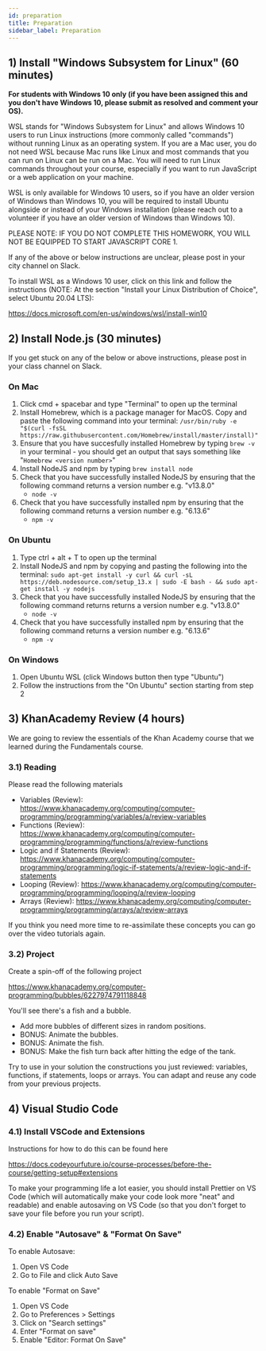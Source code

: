 ```yaml
---
id: preparation
title: Preparation
sidebar_label: Preparation
---
```


## 1) Install "Windows Subsystem for Linux" (60 minutes)

**For students with Windows 10 only (if you have been assigned this and you don't have Windows 10, please submit as resolved and comment your OS).**

WSL stands for "Windows Subsystem for Linux" and allows Windows 10 users to run Linux instructions (more commonly called "commands") without running Linux as an operating system. If you are a Mac user, you do not need WSL because Mac runs like Linux and most commands that you can run on Linux can be run on a Mac. You will need to run Linux commands throughout your course, especially if you want to run JavaScript or a web application on your machine.

WSL is only available for Windows 10 users, so if you have an older version of Windows than Windows 10, you will be required to install Ubuntu alongside or instead of your Windows installation (please reach out to a volunteer if you have an older version of Windows than Windows 10).

PLEASE NOTE: IF YOU DO NOT COMPLETE THIS HOMEWORK, YOU WILL NOT BE EQUIPPED TO START JAVASCRIPT CORE 1.

If any of the above or below instructions are unclear, please post in your city channel on Slack.

To install WSL as a Windows 10 user, click on this link and follow the instructions (NOTE: At the section "Install your Linux Distribution of Choice", select Ubuntu 20.04 LTS):

https://docs.microsoft.com/en-us/windows/wsl/install-win10

## 2) Install Node.js (30 minutes)

If you get stuck on any of the below or above instructions, please post in your class channel on Slack.

### On Mac

1. Click cmd + spacebar and type "Terminal" to open up the terminal
2. Install Homebrew, which is a package manager for MacOS. Copy and paste the following command into your terminal: `/usr/bin/ruby -e "$(curl -fsSL https://raw.githubusercontent.com/Homebrew/install/master/install)"`
3. Ensure that you have succesfully installed Homebrew by typing `brew -v` in your terminal - you should get an output that says something like "`Homebrew <version number>`"
4. Install NodeJS and npm by typing `brew install node`
5. Check that you have successfully installed NodeJS by ensuring that the following command returns a version number e.g. "v13.8.0"
   - `node -v`
6. Check that you have successfully installed npm by ensuring that the following command returns a version number e.g. "6.13.6"
   - `npm -v`

### On Ubuntu

1. Type ctrl + alt + T to open up the terminal
2. Install NodeJS and npm by copying and pasting the following into the terminal: `sudo apt-get install -y curl && curl -sL https://deb.nodesource.com/setup_13.x | sudo -E bash - && sudo apt-get install -y nodejs`
3. Check that you have successfully installed NodeJS by ensuring that the following command returns returns a version number e.g. "v13.8.0"
   - `node -v`
4. Check that you have successfully installed npm by ensuring that the following command returns a version number e.g. "6.13.6"
   - `npm -v`

### On Windows

1. Open Ubuntu WSL (click Windows button then type "Ubuntu")
2. Follow the instructions from the "On Ubuntu" section starting from step 2

## 3) KhanAcademy Review (4 hours)

We are going to review the essentials of the Khan Academy course that we learned during the Fundamentals course.

### 3.1) Reading

Please read the following materials

- Variables (Review): https://www.khanacademy.org/computing/computer-programming/programming/variables/a/review-variables
- Functions (Review): https://www.khanacademy.org/computing/computer-programming/programming/functions/a/review-functions
- Logic and if Statements (Review): https://www.khanacademy.org/computing/computer-programming/programming/logic-if-statements/a/review-logic-and-if-statements
- Looping (Review): https://www.khanacademy.org/computing/computer-programming/programming/looping/a/review-looping
- Arrays (Review): https://www.khanacademy.org/computing/computer-programming/programming/arrays/a/review-arrays

If you think you need more time to re-assimilate these concepts you can go over the video tutorials again.

### 3.2) Project

Create a spin-off of the following project

https://www.khanacademy.org/computer-programming/bubbles/6227974791118848

You'll see there's a fish and a bubble.

- Add more bubbles of different sizes in random positions.
- BONUS: Animate the bubbles.
- BONUS: Animate the fish.
- BONUS: Make the fish turn back after hitting the edge of the tank.

Try to use in your solution the constructions you just reviewed: variables, functions, if statements, loops or arrays. You can adapt and reuse any code from your previous projects.

## 4) Visual Studio Code

### 4.1) Install VSCode and Extensions

Instructions for how to do this can be found here

https://docs.codeyourfuture.io/course-processes/before-the-course/getting-setup#extensions

To make your programming life a lot easier, you should install Prettier on VS Code (which will automatically make your code look more "neat" and readable) and enable autosaving on VS Code (so that you don't forget to save your file before you run your script).

### 4.2) Enable "Autosave" & "Format On Save"

To enable Autosave:

1. Open VS Code
2. Go to File and click Auto Save

To enable "Format on Save"

1. Open VS Code
2. Go to Preferences > Settings
3. Click on "Search settings"
4. Enter "Format on save"
5. Enable "Editor: Format On Save"
